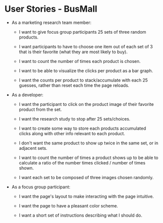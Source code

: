 # User Stories - BusMall

- As a marketing research team member:

    * I want to give focus group participants 25 sets of three random products.

    * I want participants to have to choose one item out of each set of 3 that is their favorite (what they are most likely to buy).

    * I want to count the number of times each product is chosen.

    * I want to be able to visualize the clicks per product as a bar graph.

    * I want the counts per product to stack/accumulate with each 25 guesses, rather than reset each time the page reloads.

- As a developer:

    * I want the participant to click on the product image of their favorite product from the set.

    * I want the research study to stop after 25 sets/choices.

    * I want to create some way to store each products accumulated clicks along with other info relevant to each product.

    * I don't want the same product to show up twice in the same set, or in adjacent sets.

    * I want to count the number of times a product shows up to be able to calculate a ratio of the number times clicked / number of times shown.

    * I want each set to be composed of three images chosen randomly.

- As a focus group participant:

    * I want the page's layout to make interacting with the page intuitive.

    * I want the page to have a pleasant color scheme.

    * I want a short set of instructions describing what I should do.
